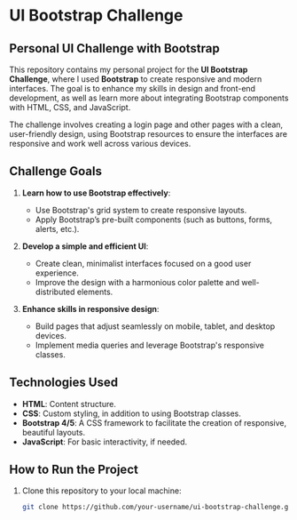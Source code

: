 # UI Bootstrap Challenge

## Personal UI Challenge with Bootstrap

This repository contains my personal project for the **UI Bootstrap Challenge**, where I used **Bootstrap** to create responsive and modern interfaces. The goal is to enhance my skills in design and front-end development, as well as learn more about integrating Bootstrap components with HTML, CSS, and JavaScript.

The challenge involves creating a login page and other pages with a clean, user-friendly design, using Bootstrap resources to ensure the interfaces are responsive and work well across various devices.

## Challenge Goals

1. **Learn how to use Bootstrap effectively**:
   - Use Bootstrap's grid system to create responsive layouts.
   - Apply Bootstrap’s pre-built components (such as buttons, forms, alerts, etc.).
   
2. **Develop a simple and efficient UI**:
   - Create clean, minimalist interfaces focused on a good user experience.
   - Improve the design with a harmonious color palette and well-distributed elements.

3. **Enhance skills in responsive design**:
   - Build pages that adjust seamlessly on mobile, tablet, and desktop devices.
   - Implement media queries and leverage Bootstrap's responsive classes.

## Technologies Used

- **HTML**: Content structure.
- **CSS**: Custom styling, in addition to using Bootstrap classes.
- **Bootstrap 4/5**: A CSS framework to facilitate the creation of responsive, beautiful layouts.
- **JavaScript**: For basic interactivity, if needed.

## How to Run the Project

1. Clone this repository to your local machine:

   ```bash
   git clone https://github.com/your-username/ui-bootstrap-challenge.git
